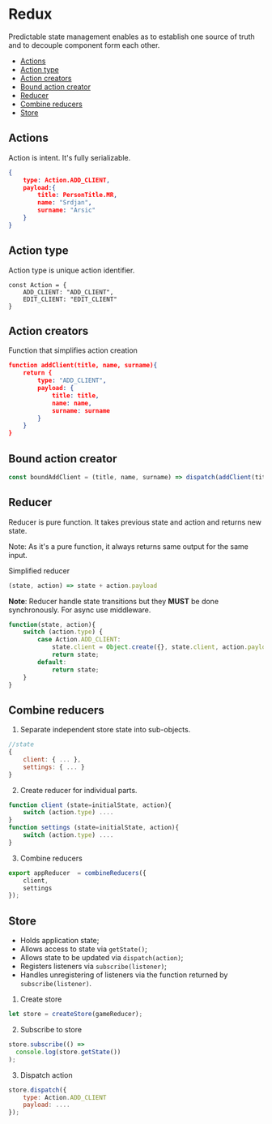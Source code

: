 # Redux

Predictable state management enables as to establish one source of truth and to decouple component form each other.

* [Actions](#actions)
* [Action type](#action-type)
* [Action creators](#action-creators)
* [Bound action creator](#bound-action-creator)
* [Reducer](#reducer)
* [Combine reducers](#combine-reducers)
* [Store](#store)

## Actions

Action is intent. It's fully serializable.

```json
{
    type: Action.ADD_CLIENT,
    payload:{
        title: PersonTitle.MR,
        name: "Srdjan",
        surname: "Arsic"
    }
}
```

## Action type

Action type is unique action identifier.

``` 
const Action = {
    ADD_CLIENT: "ADD_CLIENT",
    EDIT_CLIENT: "EDIT_CLIENT"
}
```

## Action creators

Function that simplifies action creation

```json
function addClient(title, name, surname){
    return {
        type: "ADD_CLIENT",
        payload: {
            title: title,
            name: name,
            surname: surname
        }
    }
}
```

## Bound action creator

```js
const boundAddClient = (title, name, surname) => dispatch(addClient(title, name, surname));
```

## Reducer

Reducer is pure function. It takes previous state and action and returns new state.

Note: As it's a pure function, it always returns same output for the same input.

Simplified reducer

```js
(state, action) => state + action.payload
```

**Note**: Reducer handle state transitions but they **MUST** be done synchronously. For async use middleware.

```js
function(state, action){
    switch (action.type) {
        case Action.ADD_CLIENT:
            state.client = Object.create({}, state.client, action.payload);
            return state;
        default:
            return state;
    }
}
```

## Combine reducers

1. Separate independent store state into sub-objects.

```js
//state
{
    client: { ... },
    settings: { ... }
}
```

2. Create reducer for individual parts.

```js
function client (state=initialState, action){
    switch (action.type) ....
}
function settings (state=initialState, action){
    switch (action.type) ....
}
```

3. Combine reducers

```js
export appReducer  = combineReducers({
    client,
    settings
});
```

## Store

* Holds application state;
* Allows access to state via `getState()`;
* Allows state to be updated via `dispatch(action)`;
* Registers listeners via `subscribe(listener)`;
* Handles unregistering of listeners via the function returned by `subscribe(listener)`.

1. Create store

```js
let store = createStore(gameReducer);
```

2. Subscribe to store

```js
store.subscribe(() =>
  console.log(store.getState())
);
```

3. Dispatch action

```js
store.dispatch({
    type: Action.ADD_CLIENT
    payload: ....
});
```